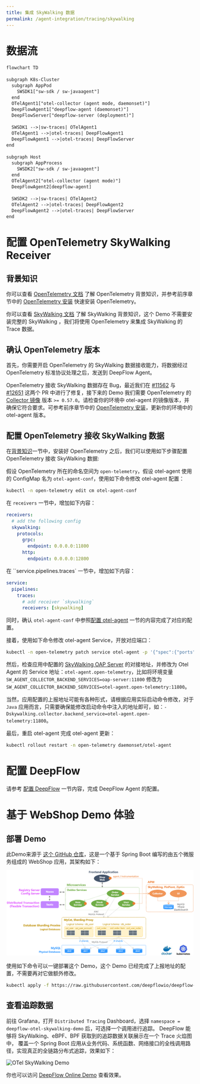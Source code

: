 ```yaml
---
title: 集成 SkyWalking 数据
permalink: /agent-integration/tracing/skywalking
---
```


# 数据流

```mermaid
flowchart TD

subgraph K8s-Cluster
  subgraph AppPod
    SWSDK1["sw-sdk / sw-javaagent"]
  end
  OTelAgent1["otel-collector (agent mode, daemonset)"]
  DeepFlowAgent1["deepflow-agent (daemonset)"]
  DeepFlowServer["deepflow-server (deployment)"]

  SWSDK1 -->|sw-traces| OTelAgent1
  OTelAgent1 -->|otel-traces| DeepFlowAgent1
  DeepFlowAgent1 -->|otel-traces| DeepFlowServer
end

subgraph Host
  subgraph AppProcess
    SWSDK2["sw-sdk / sw-javaagent"]
  end
  OTelAgent2["otel-collector (agent mode)"]
  DeepFlowAgent2[deepflow-agent]

  SWSDK2 -->|sw-traces| OTelAgent2
  OTelAgent2 -->|otel-traces| DeepFlowAgent2
  DeepFlowAgent2 -->|otel-traces| DeepFlowServer
end
```

# 配置 OpenTelemetry SkyWalking Receiver

## 背景知识

你可以查看 [OpenTelemetry 文档](https://opentelemetry.io/docs/) 了解 OpenTelemetry 背景知识，并参考前序章节中的 [OpenTelemetry 安装](../tracing/opentelemetry/#配置-opentelemetry) 快速安装 OpenTelemetry。

你可以查看 [SkyWalking 文档](https://skywalking.apache.org/docs/) 了解 SkyWalking 背景知识，这个 Demo 不需要安装完整的 SkyWalking ，我们将使用 OpenTelemetry 来集成 SkyWalking 的 Trace 数据。

## 确认 OpenTelemetry 版本

首先，你需要开启 OpenTelemetry 的 SkyWalking 数据接收能力，将数据经过 OpenTelemetry 标准协议处理之后，发送到 DeepFlow Agent。

OpenTelemetry 接收 SkyWalking 数据存在 Bug，最近我们在 [#11562](https://github.com/open-telemetry/opentelemetry-collector-contrib/pull/11562) 与 [#12651](https://github.com/open-telemetry/opentelemetry-collector-contrib/pull/12651) 这两个 PR 中进行了修复，接下来的 Demo 我们需要 OpenTelemetry 的 [Collector 镜像](https://hub.docker.com/r/otel/opentelemetry-collector-contrib) 版本 `>= 0.57.0`。请检查你的环境中 otel-agent 的镜像版本，并确保它符合要求。可参考前序章节中的 [OpenTelemetry 安装](../tracing/opentelemetry/#配置-otel-agent)，更新你的环境中的 otel-agent 版本。

## 配置 OpenTelemetry 接收 SkyWalking 数据

在[背景知识](#背景知识)一节中，安装好 OpenTelemetry 之后，我们可以使用如下步骤配置 OpenTelemetry 接收 SkyWalking 数据:

假设 OpenTelemetry 所在的命名空间为 `open-telemetry`，假设 otel-agent 使用的 ConfigMap 名为 `otel-agent-conf`，使用如下命令修改 otel-agent 配置：
```bash
kubectl -n open-telemetry edit cm otel-agent-conf
```

在 `receivers` 一节中，增加如下内容：
```yaml
receivers:
  # add the following config
  skywalking:
    protocols:
      grpc:
        endpoint: 0.0.0.0:11800
      http:
        endpoint: 0.0.0.0:12800
```

在 ``service.pipelines.traces` 一节中，增加如下内容：
```yaml
service:
  pipelines:
    traces:
      # add receiver `skywalking`
      receivers: [skywalking]
```

同时，确认 `otel-agent-conf` 中参照[配置 otel-agent](../tracing/opentelemetry/#配置-otel-agent) 一节的内容完成了对应的配置。

接着，使用如下命令修改 otel-agent Service，开放对应端口：
```bash
kubectl -n open-telemetry patch service otel-agent -p '{"spec":{"ports":[{"name":"sw-http","port":12800,"protocol":"TCP","targetPort":12800},{"name":"sw-grpc","port":11800,"protocol":"TCP","targetPort":11800}]}}'
```

然后，检查应用中配置的 [SkyWalking OAP Server](https://skywalking.apache.org/docs/main/next/en/setup/backend/backend-setup/#requirements-and-default-settings) 的对接地址，并修改为 Otel Agent 的 Service 地址：`otel-agent.open-telemetry`，比如将环境变量 `SW_AGENT_COLLECTOR_BACKEND_SERVICES=oap-server:11800` 修改为 `SW_AGENT_COLLECTOR_BACKEND_SERVICES=otel-agent.open-telemetry:11800`。

当然，应用配置的上报地址可能有各种形式，请根据应用实际启动命令修改，对于 `Java` 应用而言，只需要确保能修改启动命令中注入的地址即可，如：`-Dskywalking.collector.backend_service=otel-agent.open-telemetry:11800`。

最后，重启 otel-agent 完成 otel-agent 更新：
```bash
kubectl rollout restart -n open-telemetry daemonset/otel-agent
```

# 配置 DeepFlow

请参考 [配置 DeepFlow](../tracing/opentelemetry/#配置-deepflow) 一节内容，完成 DeepFlow Agent 的配置。

# 基于 WebShop Demo 体验

## 部署 Demo

此Demo来源于 [这个 GitHub 仓库](https://github.com/liuzhibin-cn/my-demo)，这是一个基于 Spring Boot 编写的由五个微服务组成的 WebShop 应用，其架构如下：

![Sping Boot Demo Architecture](./imgs/spring-boot-webshop-arch.png)

使用如下命令可以一键部署这个 Demo，这个 Demo 已经完成了上报地址的配置，不需要再对它做额外修改。
```bash
kubectl apply -f https://raw.githubusercontent.com/deepflowio/deepflow-demo/main/DeepFlow-Otel-SkyWalking-Demo/deepflow-otel-skywalking-demo.yaml
```

## 查看追踪数据

前往 Grafana，打开 `Distributed Tracing` Dashboard，选择 `namespace = deepflow-otel-skywalking-demo` 后，可选择一个调用进行追踪。
DeepFlow 能够将 SkyWalking、eBPF、BPF 获取到的追踪数据关联展示在一个 Trace 火焰图中，
覆盖一个 Spring Boot 应用从业务代码、系统函数、网络接口的全栈调用路径，实现真正的全链路分布式追踪，效果如下：

![OTel SkyWalking Demo](https://yunshan-guangzhou.oss-cn-beijing.aliyuncs.com/pub/pic/2022082363044145adc1b.png)

你也可以访问 [DeepFlow Online Demo](https://ce-demo.deepflow.yunshan.net/d/Distributed_Tracing/distributed-tracing?var-namespace=deepflow-otel-skywalking-demo&from=deepflow-doc) 查看效果。
